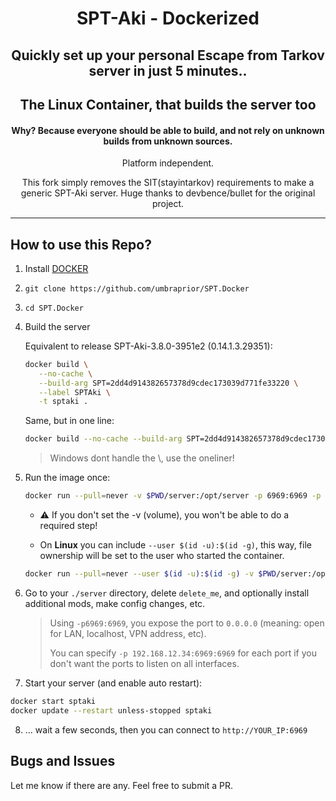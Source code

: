 <div align=center style="text-align: center;">
<h1>SPT-Aki - Dockerized</h1>
<h2>Quickly set up your personal Escape from Tarkov server in just 5 minutes..</h2>
<h2>The Linux Container, that builds the server too</h2>
<h4>Why? Because everyone should be able to build, and not rely on unknown builds from unknown sources.</h3>

Platform independent.

This fork simply removes the SIT(stayintarkov) requirements to make a generic SPT-Aki server. Huge thanks to devbence/bullet for the original project.
</div>

---

## How to use this Repo?

1. Install [DOCKER](https://docs.docker.com/engine/install/)
2. `git clone https://github.com/umbraprior/SPT.Docker`
3. `cd SPT.Docker`
4. Build the server 
	
   Equivalent to release SPT-Aki-3.8.0-3951e2 (0.14.1.3.29351):
   ```bash
   docker build \
      --no-cache \
      --build-arg SPT=2dd4d914382657378d9cdec173039d771fe33220 \
      --label SPTAki \
      -t sptaki .
   ```
   Same, but in one line:
   ```bash
   docker build --no-cache --build-arg SPT=2dd4d914382657378d9cdec173039d771fe33220 --label SPTAki -t sptaki .
   ```
   
   > Windows dont handle the \\, use the oneliner!


5. Run the image once:
   ```bash
   docker run --pull=never -v $PWD/server:/opt/server -p 6969:6969 -p 6970:6970 -p 6971:6971 -p 6972:6972 -it --name sptaki sptaki
   ```
   - ⚠️ If you don't set the -v (volume), you won't be able to do a required step!

   - On **Linux** you can include `--user $(id -u):$(id -g)`, this way, file ownership will be set to the user who started the container.
   ```bash
   docker run --pull=never --user $(id -u):$(id -g) -v $PWD/server:/opt/server -p 6969:6969 -p 6970:6970 -it --name sptaki sptaki
   ```

6. Go to your `./server` directory, delete `delete_me`, and optionally install additional mods, make config changes, etc.
    > Using `-p6969:6969`, you expose the port to `0.0.0.0` (meaning: open for LAN, localhost, VPN address, etc).
    > 
    > You can specify `-p 192.168.12.34:6969:6969` for each port if you don't want the ports to listen on all interfaces. 
   
7. Start your server (and enable auto restart):
 ```bash
docker start sptaki
docker update --restart unless-stopped sptaki
```
8. ... wait a few seconds, then you can connect to `http://YOUR_IP:6969`

## Bugs and Issues
Let me know if there are any. Feel free to submit a PR.
